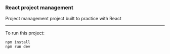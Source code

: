 ### React project management

Project management project built to practice with React

---

To run this project:

```
npm install
npm run dev
```
